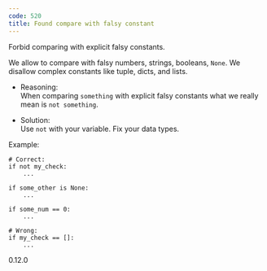```yaml
---
code: 520
title: Found compare with falsy constant
---
```


Forbid comparing with explicit falsy constants.

We allow to compare with falsy numbers, strings, booleans, `None`. We
disallow complex constants like tuple, dicts, and lists.

  - Reasoning:  
    When comparing `something` with explicit falsy constants what we
    really mean is `not something`.

  - Solution:  
    Use `not` with your variable. Fix your data types.

Example:

    # Correct:
    if not my_check:
        ...
    
    if some_other is None:
        ...
    
    if some_num == 0:
        ...
    
    # Wrong:
    if my_check == []:
        ...

<div class="versionadded">

0.12.0

</div>
